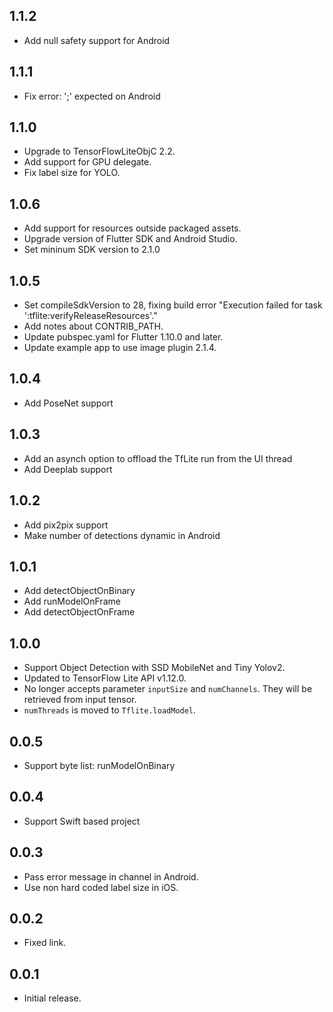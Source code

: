 ## 1.1.2

- Add null safety support for Android

## 1.1.1

- Fix error: ';' expected on Android

## 1.1.0

- Upgrade to TensorFlowLiteObjC 2.2.
- Add support for GPU delegate. 
- Fix label size for YOLO. 

## 1.0.6

* Add support for resources outside packaged assets.
* Upgrade version of Flutter SDK and Android Studio.
* Set mininum SDK version to 2.1.0

## 1.0.5

* Set compileSdkVersion to 28, fixing build error "Execution failed for task ':tflite:verifyReleaseResources'."
* Add notes about CONTRIB_PATH.
* Update pubspec.yaml for Flutter 1.10.0 and later.
* Update example app to use image plugin 2.1.4.

## 1.0.4

* Add PoseNet support

## 1.0.3

* Add an asynch option to offload the TfLite run from the UI thread
* Add Deeplab support

## 1.0.2

* Add pix2pix support
* Make number of detections dynamic in Android

## 1.0.1

* Add detectObjectOnBinary
* Add runModelOnFrame
* Add detectObjectOnFrame

## 1.0.0

* Support Object Detection with SSD MobileNet and Tiny Yolov2.
* Updated to TensorFlow Lite API v1.12.0.
* No longer accepts parameter `inputSize` and `numChannels`. They will be retrieved from input tensor.
* `numThreads` is moved to `Tflite.loadModel`.

## 0.0.5

* Support byte list: runModelOnBinary

## 0.0.4

* Support Swift based project

## 0.0.3

* Pass error message in channel in Android.
* Use non hard coded label size in iOS.

## 0.0.2

* Fixed link.

## 0.0.1

* Initial release.
